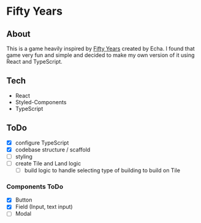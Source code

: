 # Fifty Years

## About

This is a game heavily inspired by [Fifty Years](https://echa.itch.io/) created by Echa. I found that game very fun and simple and decided to make my own version of it using React and TypeScript.

## Tech

- React
- Styled-Components
- TypeScript

## ToDo

- [x] configure TypeScript
- [x] codebase structure / scaffold
- [ ] styling
- [ ] create Tile and Land logic
  - [ ] build logic to handle selecting type of building to build on Tile

### Components ToDo

- [x] Button
- [x] Field (Input, text input)
- [ ] Modal
